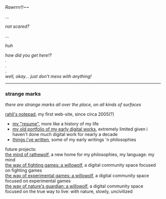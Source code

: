 *Rawrrrr!!~~*

...

*not scared?*

...

*huh*

*how did you get here!?*  
.  
.  
.  
*well, okay... just don't mess with anything!*
- - -


### strange marks
*there are strange marks all over the place, on all kinds of surfaces* 


[rahil's notepad](https://rahilpatel.com), my first web-site, since circa 2005(?)  
  - [my "resume"](https://rahilpatel.com/resume), more like a history of my life
  - [my old portfolio of my early digital works](https://rahilpatel.com/portfolio), extremely limited given i haven't done much digital work for nearly a decade
  - [things i've written](blog/valuable-things-ive-written), some of my early writings 'n philosophies

future projects:  
[the mind of rathewolf](https://mind.rathewolf.com), a new home for my philosophies, my language: my mind  
[the way of fighting games: a willowolf](https://fga.willowolf.com), a digital community space focused on fighting games  
[the way of experimental games: a willowolf](https://ega.willowolf.com), a digital community space focused on experimental games  
[the way of nature's guardian: a willowolf](https://nga.willowolf.com), a digital community space focused on the true way to live: with nature, slowly, uncivilized  
